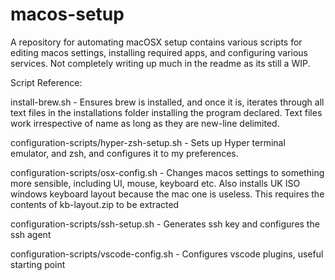 # macos-setup
A repository for automating macOSX setup contains various scripts for editing macos settings, installing required apps, and configuring various services. Not completely writing up much in the readme as its still a WIP.

Script Reference:

install-brew.sh - Ensures brew is installed, and once it is, iterates through all text files in the installations folder installing the program declared. Text files work irrespective of name as long as they are new-line delimited.

configuration-scripts/hyper-zsh-setup.sh - Sets up Hyper terminal emulator, and zsh, and configures it to my preferences.

configuration-scripts/osx-config.sh - Changes macos settings to something more sensible, including UI, mouse, keyboard etc. Also installs UK ISO windows keyboard layout because the mac one is useless. This requires the contents of kb-layout.zip to be extracted

configuration-scripts/ssh-setup.sh - Generates ssh key and configures the ssh agent

configuration-scripts/vscode-config.sh - Configures vscode plugins, useful starting point
